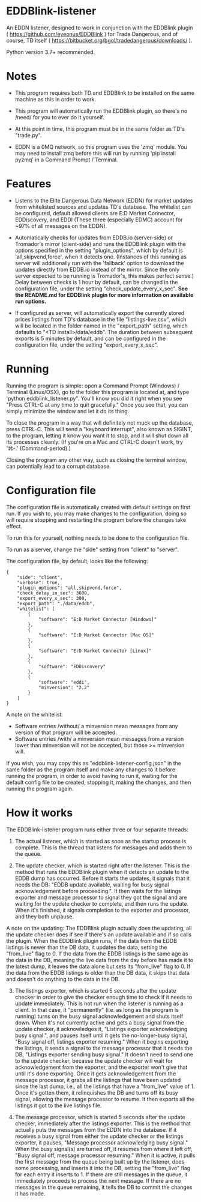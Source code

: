 # EDDBlink-listener
An EDDN listener, designed to work in conjunction with the EDDBlink plugin ( https://github.com/eyeonus/EDDBlink ) for Trade Dangerous, and of course, TD itself ( https://bitbucket.org/bgol/tradedangerous/downloads/ ).

Python version 3.7+ recommended.

# Notes
- This program requires both TD and EDDBlink to be installed on the same machine as this in order to work.

- This program will automatically run the EDDBlink plugin, so there's no /need/ for you to ever do it yourself.

- At this point in time, this program must be in the same folder as TD's "trade.py".

- EDDN is a 0MQ network, so this program uses the 'zmq' module. You may need to install zmq before this will run by running 'pip install pyzmq' in a Command Prompt / Terminal.

# Features
- Listens to the Elite Dangerous Data Network (EDDN) for market updates from whitelisted sources and updates TD's database. The whitelist can be configured, default allowed clients are E:D Market Connector, EDDiscovery, and EDDI (These three (especially EDMC)  account for ~97% of all messages on the EDDN).

- Automatically checks for updates from EDDB.io (server-side) or Tromador's mirror (client-side) and runs the EDDBlink plugin with the options specified in the setting "plugin_options", which by default is 'all,skipvend,force', when it detects one. (Instances of this running as server will additionally run with the 'fallback' option to download the updates directly from EDDB.io instead of the mirror. Since the only server expected to be running is Tromador's, this makes perfect sense.) Delay between checks is 1 hour by default, can be changed in the configuration file, under the setting "check_update_every_x_sec". **See the README.md for EDDBlink plugin for more information on available run options.**

- If configured as server, will automatically export the currently stored prices listings from TD's database in the file "listings-live.csv", which will be located in the folder named in the "export_path" setting, which defaults to "\<TD install\>/data/eddb". The duration between subsequent exports is 5 minutes by default, and can be configured in the configuration file, under the setting "export_every_x_sec".

# Running
Running the program is simple: open a Command Prompt (Windows) / Terminal (Linux/OSX), go to the folder this program is located at, and type 'python eddblink_listener.py". You'll know you did it right when you see "Press CTRL-C at any time to quit gracefully." Once you see that, you can simply minimize the window and let it do its thing.

To close the program in a way that will definitely not muck up the database, press CTRL-C. This will send a "keyboard interrupt", also known as SIGINT, to the program, letting it know you want it to stop, and it will shut down all its processes cleanly.
(If you're on a Mac and CTRL-C doesn't work, try '⌘-.' (Command-period).)

Closing the program any other way, such as closing the terminal window, can potentially lead to a corrupt database.

# Configuration file
The configuration file is automatically created with default settings on first run. If you wish to, you may make changes to the configuration, doing so will require stopping and restarting the program before the changes take effect.

To run this for yourself, nothing needs to be done to the configuration file.

To run as a server, change the "side" setting from "client" to "server".

The configuration file, by default, looks like the following:

```
{
    "side": "client",
    "verbose": true,
    "plugin_options": "all,skipvend,force",
    "check_delay_in_sec": 3600,
    "export_every_x_sec": 300,
    "export_path": "./data/eddb",
    "whitelist": [
        {
            "software": "E:D Market Connector [Windows]"
        },
        {
            "software": "E:D Market Connector [Mac OS]"
        },
        {
            "software": "E:D Market Connector [Linux]"
        },
        {
            "software": "EDDiscovery"
        },
        {
            "software": "eddi",
            "minversion": "2.2"
        }
    ]
}
```
A note on the whitelist:
- Software entries /without/ a minversion mean messages from any version of that program will be accepted.
- Software entries /with/ a minversion mean messages from a version lower than minversion will not be accepted, but those >= minversion will.

If you wish, you may copy this as "eddblink-listener-config.json" in the same folder as the program itself and make any changes to it before running the program, in order to avoid having to run it, waiting for the default config file to be created, stopping it, making the changes, and then running the program again.

# How it works

The EDDBlink-listener program runs either three or four separate threads:
1) The actual listener, which is started as soon as the startup process is complete.
This is the thread that listens for messages and adds them to the queue.

2) The update checker, which is started right after the listener.
This is the method that runs the EDDBlink plugin when it detects an update to the EDDB dump has occurred.
Before it starts the updates, it signals that it needs the DB: "EDDB update available, waiting for busy signal acknowledgement before proceeding.".
It then waits for the listings exporter and message processor to signal they got the signal and are waiting for the update checker to complete, and then runs the update.
When it's finished, it signals completion to the exporter and processor, and they both unpause.

A note on the updating:
The EDDBlink plugin actually does the updating, all the update checker does if see if there's an update available and if so calls the plugin.
When the EDDBlink plugin runs, if the data from the EDDB listings is newer than the DB data, it updates the data, setting the "from_live" flag to 0.
If the data from the EDDB listings is the same age as the data in the DB, meaning the live data from the day before has made it to the latest dump, it leaves the data alone but sets its "from_live" flag to 0.
If the data from the EDDB listings is older than the DB data, it skips that data and doesn't do anything to the data in the DB.

3) The listings exporter, which is started 5 seconds after the update checker in order to give the checker enough time to check if it needs to update immediately.
This is not run when the listener is running as a client. In that case, it "permanently" (i.e. as long as the program is running) turns on the busy signal acknowledgement and shuts itself down.
When it's not currently active and gets a busy signal from the update checker, it acknowledges it, "Listings exporter acknowledging busy signal.", and pauses itself until it gets the no-longer-busy signal, "Busy signal off, listings exporter resuming."
When it begins exporting the listings, it sends a signal to the message processor that it needs the DB, "Listings exporter sending busy signal."
It doesn't need to send one to the update checker, because the update checker will wait for acknowledgement from the exporter, and the exporter won't give that until it's done exporting.
Once it gets acknowledgement from the message processor, it grabs all the listings that have been updated since the last dump, i.e., all the listings that have a "from_live" value of 1.
Once it's gotten them, it relinquishes the DB and turns off its busy signal, allowing the message processor to resume.
It then exports all the listings it got to the live listings file.

4) The message processor, which is started 5 seconds after the update checker, immediately after the listings exporter.
This is the method that actually puts the messages from the EDDN into the database.
If it receives a busy signal from either the update checker or the listings exporter, it pauses, "Message processor acknowledging busy signal."
When the busy signal(s) are turned off, it resumes from where it left off, "Busy signal off, message processor resuming."
When it is active, it pulls the first message from the queue being built up by the listener, does some processing, and inserts it into the DB, setting the "from_live" flag for each entry it inserts to 1.
If there are still messages in the queue, it immediately proceeds to process the next message.
If there are no messages in the queue remaining, it tells the DB to commit the changes it has made.

